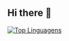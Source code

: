 ## Hi there 👋

[![Top Linguagens](https://github-readme-stats.vercel.app/api/top-langs/?username=neschii&layout=compact)](https://github.com/anuraghazra/github-readme-stats)
